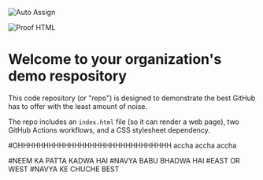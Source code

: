 ![Auto Assign](https://github.com/Test2703/demo-repository/actions/workflows/auto-assign.yml/badge.svg)

![Proof HTML](https://github.com/Test2703/demo-repository/actions/workflows/proof-html.yml/badge.svg)

# Welcome to your organization's demo respository
This code repository (or "repo") is designed to demonstrate the best GitHub has to offer with the least amount of noise.

The repo includes an `index.html` file (so it can render a web page), two GitHub Actions workflows, and a CSS stylesheet dependency.

#OHHHHHHHHHHHHHHHHHHHHHHHHHHHHHH
accha accha accha 

#NEEM KA PATTA KADWA HAI
#NAVYA BABU BHADWA HAI
#EAST OR WEST
#NAVYA KE CHUCHE BEST
